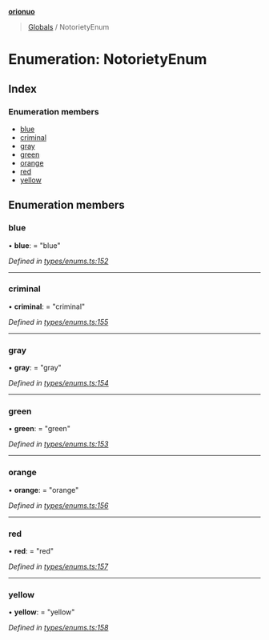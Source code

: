 **[orionuo](../README.md)**

> [Globals](../globals.md) / NotorietyEnum

# Enumeration: NotorietyEnum

## Index

### Enumeration members

* [blue](notorietyenum.md#blue)
* [criminal](notorietyenum.md#criminal)
* [gray](notorietyenum.md#gray)
* [green](notorietyenum.md#green)
* [orange](notorietyenum.md#orange)
* [red](notorietyenum.md#red)
* [yellow](notorietyenum.md#yellow)

## Enumeration members

### blue

•  **blue**:  = "blue"

*Defined in [types/enums.ts:152](https://github.com/msviha/orionuo/blob/2f31050/src/types/enums.ts#L152)*

___

### criminal

•  **criminal**:  = "criminal"

*Defined in [types/enums.ts:155](https://github.com/msviha/orionuo/blob/2f31050/src/types/enums.ts#L155)*

___

### gray

•  **gray**:  = "gray"

*Defined in [types/enums.ts:154](https://github.com/msviha/orionuo/blob/2f31050/src/types/enums.ts#L154)*

___

### green

•  **green**:  = "green"

*Defined in [types/enums.ts:153](https://github.com/msviha/orionuo/blob/2f31050/src/types/enums.ts#L153)*

___

### orange

•  **orange**:  = "orange"

*Defined in [types/enums.ts:156](https://github.com/msviha/orionuo/blob/2f31050/src/types/enums.ts#L156)*

___

### red

•  **red**:  = "red"

*Defined in [types/enums.ts:157](https://github.com/msviha/orionuo/blob/2f31050/src/types/enums.ts#L157)*

___

### yellow

•  **yellow**:  = "yellow"

*Defined in [types/enums.ts:158](https://github.com/msviha/orionuo/blob/2f31050/src/types/enums.ts#L158)*
